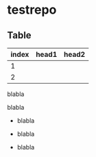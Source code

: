 # testrepo

## Table
index | head1 | head2
--- | --- | ---
1 | | 
2 | | 



blabla

blabla

* blabla
* blabla

* blabla

